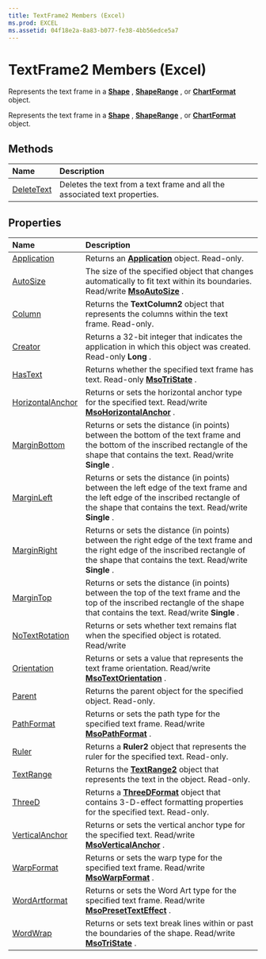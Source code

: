```yaml
---
title: TextFrame2 Members (Excel)
ms.prod: EXCEL
ms.assetid: 04f18e2a-8a83-b077-fe38-4bb56edce5a7
---
```



# TextFrame2 Members (Excel)
Represents the text frame in a  **[Shape](shape-object-excel.md)** , **[ShapeRange](shaperange-object-excel.md)** , or **[ChartFormat](chartformat-object-excel.md)** object.

Represents the text frame in a  **[Shape](shape-object-excel.md)** , **[ShapeRange](shaperange-object-excel.md)** , or **[ChartFormat](chartformat-object-excel.md)** object.


## Methods



|**Name**|**Description**|
|:-----|:-----|
|[DeleteText](textframe2-deletetext-method-excel.md)|Deletes the text from a text frame and all the associated text properties.|

## Properties



|**Name**|**Description**|
|:-----|:-----|
|[Application](textframe2-application-property-excel.md)|Returns an  **[Application](application-object-excel.md)** object. Read-only.|
|[AutoSize](textframe2-autosize-property-excel.md)|The size of the specified object that changes automatically to fit text within its boundaries. Read/write  **[MsoAutoSize](msoautosize-enumeration-office.md)** .|
|[Column](textframe2-column-property-excel.md)|Returns the  **TextColumn2** object that represents the columns within the text frame. Read-only.|
|[Creator](textframe2-creator-property-excel.md)|Returns a 32-bit integer that indicates the application in which this object was created. Read-only  **Long** .|
|[HasText](textframe2-hastext-property-excel.md)|Returns whether the specified text frame has text. Read-only  **[MsoTriState](msotristate-enumeration-office.md)** .|
|[HorizontalAnchor](textframe2-horizontalanchor-property-excel.md)|Returns or sets the horizontal anchor type for the specified text. Read/write  **[MsoHorizontalAnchor](msohorizontalanchor-enumeration-office.md)** .|
|[MarginBottom](textframe2-marginbottom-property-excel.md)|Returns or sets the distance (in points) between the bottom of the text frame and the bottom of the inscribed rectangle of the shape that contains the text. Read/write  **Single** .|
|[MarginLeft](textframe2-marginleft-property-excel.md)|Returns or sets the distance (in points) between the left edge of the text frame and the left edge of the inscribed rectangle of the shape that contains the text. Read/write  **Single** .|
|[MarginRight](textframe2-marginright-property-excel.md)|Returns or sets the distance (in points) between the right edge of the text frame and the right edge of the inscribed rectangle of the shape that contains the text. Read/write  **Single** .|
|[MarginTop](textframe2-margintop-property-excel.md)|Returns or sets the distance (in points) between the top of the text frame and the top of the inscribed rectangle of the shape that contains the text. Read/write  **Single** .|
|[NoTextRotation](textframe2-notextrotation-property-excel.md)|Returns or sets whether text remains flat when the specified object is rotated. Read/write|
|[Orientation](textframe2-orientation-property-excel.md)|Returns or sets a value that represents the text frame orientation. Read/write  **[MsoTextOrientation](msotextorientation-enumeration-office.md)** .|
|[Parent](textframe2-parent-property-excel.md)|Returns the parent object for the specified object. Read-only.|
|[PathFormat](textframe2-pathformat-property-excel.md)|Returns or sets the path type for the specified text frame. Read/write  **[MsoPathFormat](msopathformat-enumeration-office.md)** .|
|[Ruler](textframe2-ruler-property-excel.md)|Returns a  **Ruler2** object that represents the ruler for the specified text. Read-only.|
|[TextRange](textframe2-textrange-property-excel.md)|Returns the  **[TextRange2](textrange2-object-office.md)** object that represents the text in the object. Read-only.|
|[ThreeD](textframe2-threed-property-excel.md)|Returns a  **[ThreeDFormat](threedformat-object-excel.md)** object that contains 3-D-effect formatting properties for the specified text. Read-only.|
|[VerticalAnchor](textframe2-verticalanchor-property-excel.md)|Returns or sets the vertical anchor type for the specified text. Read/write  **[MsoVerticalAnchor](msoverticalanchor-enumeration-office.md)** .|
|[WarpFormat](textframe2-warpformat-property-excel.md)|Returns or sets the warp type for the specified text frame. Read/write  **[MsoWarpFormat](textframe2-warpformat-property-excel.md)** .|
|[WordArtformat](textframe2-wordartformat-property-excel.md)|Returns or sets the Word Art type for the specified text frame. Read/write  **[MsoPresetTextEffect](msopresettexteffect-enumeration-office.md)** .|
|[WordWrap](textframe2-wordwrap-property-excel.md)|Returns or sets text break lines within or past the boundaries of the shape. Read/write  **[MsoTriState](msotristate-enumeration-office.md)** .|

